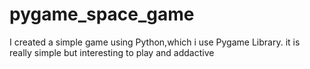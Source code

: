# pygame_space_game
I created a simple game using Python,which i use Pygame Library. it is really simple but interesting to play and addactive
